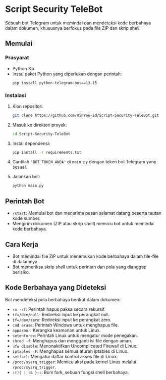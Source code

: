# Script Security TeleBot

Sebuah bot Telegram untuk memindai dan mendeteksi kode berbahaya dalam dokumen, khususnya berfokus pada file ZIP dan skrip shell.

## Memulai

### Prasyarat

- Python 3.x
- Instal paket Python yang diperlukan dengan perintah:
  ```bash
  pip install python-telegram-bot==13.15
  ```

### Instalasi

1. Klon repositori:
   ```bash
   git clone https://github.com/RiProG-id/Script-Security-TeleBot.git
   ```

2. Masuk ke direktori proyek:
   ```bash
   cd Script-Security-TeleBot
   ```

3. Instal dependensi:
   ```bash
   pip install -r requirements.txt
   ```

4. Gantilah `'BOT_TOKEN_ANDA'` di `main.py` dengan token bot Telegram yang sesuai.

5. Jalankan bot:
   ```bash
   python main.py
   ```

## Perintah Bot

- `/start`: Memulai bot dan menerima pesan selamat datang beserta tautan kode sumber.
- Mengirim dokumen (ZIP atau skrip shell) memicu bot untuk memindai kode berbahaya.

## Cara Kerja

- Bot memindai file ZIP untuk menemukan kode berbahaya dalam file-file di dalamnya.
- Bot memeriksa skrip shell untuk perintah dan pola yang dianggap berisiko.

## Kode Berbahaya yang Dideteksi

Bot mendeteksi pola berbahaya berikut dalam dokumen:

- `rm -rf`: Perintah hapus paksa secara rekursif.
- `if=/dev/null`: Redireksi input ke perangkat null.
- `if=/dev/zero`: Redireksi input ke perangkat zero.
- `cmd erase`: Perintah Windows untuk menghapus file.
- `apparmor`: Kerangka keamanan untuk Linux.
- `setenforce`: Perintah Linux untuk mengatur mode penegakan.
- `shred -f`: Menghapus dan mengganti isi file dengan aman.
- `ufw disable`: Menonaktifkan Uncomplicated Firewall di Linux.
- `iptables -F`: Menghapus semua aturan iptables di Linux.
- `setfacl`: Mengatur daftar kontrol akses file di Linux.
- `/proc/sysrq_trigger`: Memicu aksi pada kernel Linux melalui `/proc/sysrq_trigger`.
- `:(){ :|:& };:`: Bom fork, sebuah fungsi shell berbahaya.
